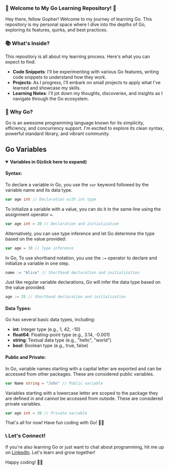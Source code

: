 ### 🚀 Welcome to My Go Learning Repository! 🎉

Hey there, fellow Gopher! Welcome to my journey of learning Go. This repository is my personal space where I dive into the depths of Go, exploring its features, quirks, and best practices.

### 📚 What's Inside?

This repository is all about my learning process. Here's what you can expect to find:

- **Code Snippets**: I'll be experimenting with various Go features, writing code snippets to understand how they work.
- **Projects**: As I progress, I'll embark on small projects to apply what I've learned and showcase my skills.
- **Learning Notes**: I'll jot down my thoughts, discoveries, and insights as I navigate through the Go ecosystem.

### 🌟 Why Go?

Go is an awesome programming language known for its simplicity, efficiency, and concurrency support. I'm excited to explore its clean syntax, powerful standard library, and vibrant community.

## Go Variables

<details open>
<summary><strong>Variables in G(click here to expand)</strong></summary>

#### Syntax:

To declare a variable in Go, you use the `var` keyword followed by the variable name and its data type.

```go
var age int // Declaration with int type
```

To initialize a variable with a value, you can do it in the same line using the assignment operator `=`.

```go
var age int = 30 // Declaration and initialization
```

Alternatively, you can use type inference and let Go determine the type based on the value provided:

```go
var age = 30 // Type inference
```

In Go, To use shorthand notation, you use the `:=` operator to declare and initialize a variable in one step.

```go
name := "Alice" // Shorthand declaration and initialization
```

Just like regular variable declarations, Go will infer the data type based on the value provided.

```go
age := 25 // Shorthand declaration and initialization
```

#### Data Types:

Go has several basic data types, including:

- **int**: Integer type (e.g., 1, 42, -10)
- **float64**: Floating-point type (e.g., 3.14, -0.001)
- **string**: Textual data type (e.g., "hello", "world")
- **bool**: Boolean type (e.g., true, false)

#### Public and Private:

In Go, variable names starting with a capital letter are exported and can be accessed from other packages. These are considered public variables.

```go
var Name string = "John" // Public variable
```

Variables starting with a lowercase letter are scoped to the package they are defined in and cannot be accessed from outside. These are considered private variables.

```go
var age int = 30 // Private variable
```

That's all for now! Have fun coding with Go! 🚀🔥

</details>


### 📞 Let's Connect!

If you're also learning Go or just want to chat about programming, hit me up on [LinkedIn](https://www.linkedin.com/in/arvindchauhan1/). Let's learn and grow together!

Happy coding! 🐹🎉
